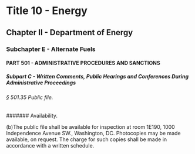 
# Title 10 - Energy
## Chapter II - Department of Energy
### Subchapter E - Alternate Fuels
#### PART 501 - ADMINISTRATIVE PROCEDURES AND SANCTIONS
##### Subpart C - Written Comments, Public Hearings and Conferences During Administrative Proceedings
###### § 501.35 Public file.
####### Availability.

(b)The public file shall be available for inspection at room 1E190, 1000 Independence Avenue SW., Washington, DC. Photocopies may be made available, on request. The charge for such copies shall be made in accordance with a written schedule.
